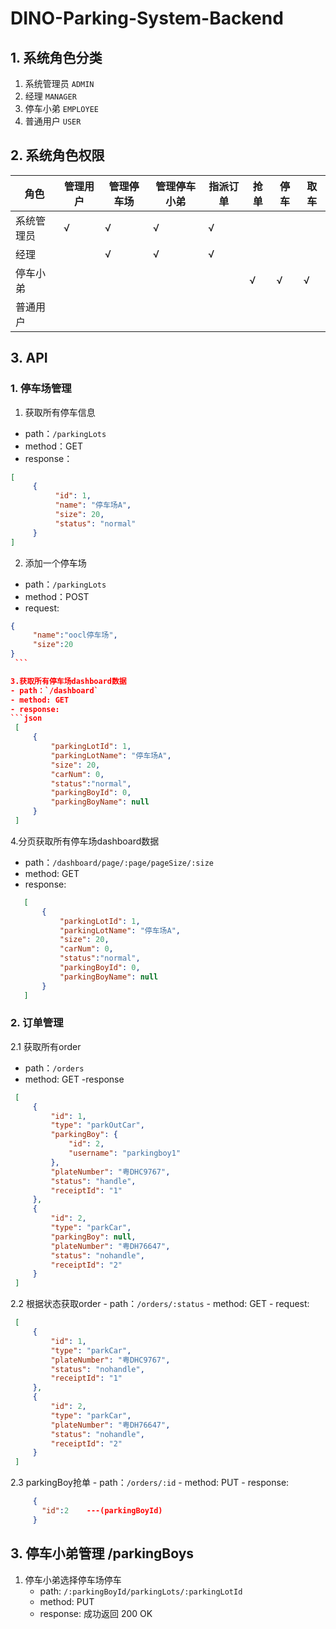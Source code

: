 # DINO-Parking-System-Backend

## 1. 系统角色分类
   1. 系统管理员  `ADMIN`
   2. 经理       `MANAGER`
   3. 停车小弟    `EMPLOYEE`
   4. 普通用户    `USER`

## 2. 系统角色权限 

角色 | 管理用户 | 管理停车场 | 管理停车小弟 | 指派订单 | 抢单 | 停车 | 取车 |
---|----|----|----|----|---|---|---
系统管理员 | √ | √ | √ | √ | | | |
经理 | | √ | √ | √ | | | 
停车小弟 | | | | | √ | √ | √ |
普通用户 | | | | | | | | |


## 3. API

### 1. 停车场管理

1. 获取所有停车信息
  - path：`/parkingLots`
  - method：GET
  - response：
   ```json
   [
        {
             "id": 1,
             "name": "停车场A",
             "size": 20,
             "status": "normal"
        }
   ]
   ```
2. 添加一个停车场
  - path：`/parkingLots`
  - method：POST
  - request:
   ```json
   {
        "name":"oocl停车场",
        "size":20
   }
    ```

3.获取所有停车场dashboard数据
  - path：`/dashboard`
  - method: GET
  - response:
   ```json 
    [
        {
            "parkingLotId": 1,
            "parkingLotName": "停车场A",
            "size": 20,
            "carNum": 0,
            "status":"normal",
            "parkingBoyId": 0,
            "parkingBoyName": null
        }
    ]
   ```

4.分页获取所有停车场dashboard数据
  - path：`/dashboard/page/:page/pageSize/:size`
  - method: GET
  - response:
   ```json 
      [
          {
              "parkingLotId": 1,
              "parkingLotName": "停车场A",
              "size": 20,
              "carNum": 0,
              "status":"normal",
              "parkingBoyId": 0,
              "parkingBoyName": null
          }
      ]
  ```
    
### 2. 订单管理
2.1 获取所有order
  - path：`/orders`
  - method: GET
  -response
  ```json
   [
       {
           "id": 1,
           "type": "parkOutCar",
           "parkingBoy": {
               "id": 2,
               "username": "parkingboy1"
           },
           "plateNumber": "粤DHC9767",
           "status": "handle",
           "receiptId": "1"
       },
       {
           "id": 2,
           "type": "parkCar",
           "parkingBoy": null,
           "plateNumber": "粤DH76647",
           "status": "nohandle",
           "receiptId": "2"
       }
   ]
  ```
  2.2 根据状态获取order
     - path：`/orders/:status`
     - method: GET
     - request:
  ```json
   [
       {
           "id": 1,
           "type": "parkCar",
           "plateNumber": "粤DHC9767",
           "status": "nohandle",
           "receiptId": "1"
       },
       {
           "id": 2,
           "type": "parkCar",
           "plateNumber": "粤DH76647",
           "status": "nohandle",
           "receiptId": "2"
       }
   ]
  ```
  2.3 parkingBoy抢单
     - path：`/orders/:id`
     - method: PUT
     - response:
  ```json
       {
         "id":2    ---(parkingBoyId)
       }
  ```
  
  ## 3. 停车小弟管理 /parkingBoys
  1. 停车小弟选择停车场停车
     - path: `/:parkingBoyId/parkingLots/:parkingLotId`
     - method: PUT
     - response:
      成功返回 200 OK